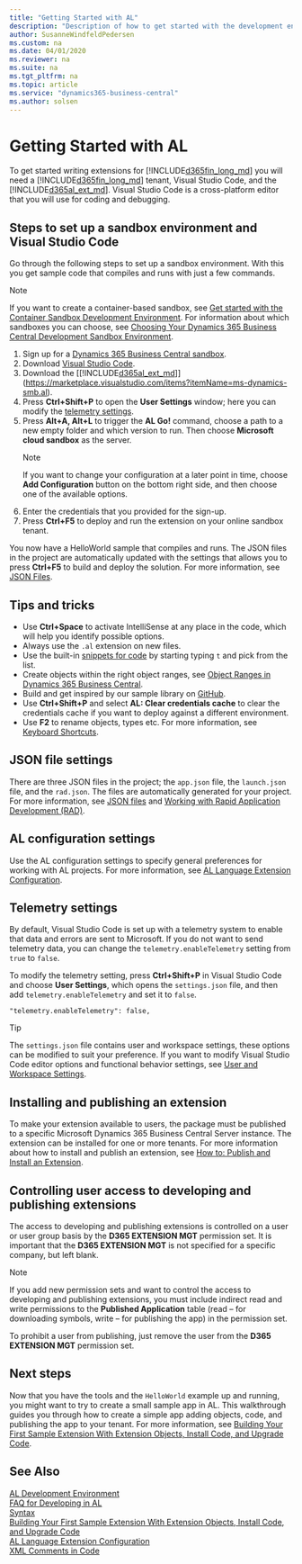 ```yaml
---
title: "Getting Started with AL"
description: "Description of how to get started with the development environment"
author: SusanneWindfeldPedersen
ms.custom: na
ms.date: 04/01/2020
ms.reviewer: na
ms.suite: na
ms.tgt_pltfrm: na
ms.topic: article
ms.service: "dynamics365-business-central"
ms.author: solsen
---
```


# Getting Started with AL
To get started writing extensions for [!INCLUDE[d365fin_long_md](includes/d365fin_long_md.md)] you will need a [!INCLUDE[d365fin_long_md](includes/d365fin_long_md.md)] tenant, Visual Studio Code, and the [!INCLUDE[d365al_ext_md](../includes/d365al_ext_md.md)]. Visual Studio Code is a cross-platform editor that you will use for coding and debugging.

## Steps to set up a sandbox environment and Visual Studio Code
Go through the following steps to set up a sandbox environment. With this you get sample code that compiles and runs with just a few commands. 

> [!NOTE]  
> If you want to create a container-based sandbox, see [Get started with the Container Sandbox Development Environment](devenv-get-started-container-sandbox.md). For information about which sandboxes you can choose, see [Choosing Your Dynamics 365 Business Central Development Sandbox Environment](devenv-sandbox-overview.md).

1) Sign up for a [Dynamics 365 Business Central sandbox](https://signup.microsoft.com/signup?sku=6a4a1628-9b9a-424d-bed5-4118f0ede3fd&ru=https%3A%2F%2Fbusinesscentral.dynamics.com%2FSandbox%2F%3FredirectedFromSignup%3D1). 
2) Download [Visual Studio Code](https://code.visualstudio.com/Download).  
3) Download the [[!INCLUDE[d365al_ext_md](../includes/d365al_ext_md.md)]](https://marketplace.visualstudio.com/items?itemName=ms-dynamics-smb.al). 
4) Press **Ctrl+Shift+P** to open the **User Settings** window; here you can modify the [telemetry settings](devenv-get-started.md#telemetry-settings).
5) Press **Alt+A, Alt+L** to trigger the **AL Go!** command, choose a path to a new empty folder and which version to run. Then choose **Microsoft cloud sandbox** as the server.  
    > [!NOTE]  
    > If you want to change your configuration at a later point in time, choose **Add Configuration** button on the bottom right side, and then choose one of the available options.  
6) Enter the credentials that you provided for the sign-up.
7) Press **Ctrl+F5** to deploy and run the extension on your online sandbox tenant.  

You now have a HelloWorld sample that compiles and runs. The JSON files in the project are automatically updated with the settings that allows you to press **Ctrl+F5** to build and deploy the solution. For more information, see [JSON Files](devenv-json-files.md).

## Tips and tricks

+ Use **Ctrl+Space** to activate IntelliSense at any place in the code, which will help you identify possible options.
+ Always use the `.al` extension on new files.
+ Use the built-in [snippets for code](devenv-syntax.md#ExamplesOfSnippets) by starting typing `t` and pick from the list.
+ Create objects within the right object ranges, see [Object Ranges in Dynamics 365 Business Central](devenv-object-ranges.md).
+ Build and get inspired by our sample library on [GitHub](https://github.com/Microsoft/bctech).
+ Use **Ctrl+Shift+P** and select **AL: Clear credentials cache** to clear the credentials cache if you want to deploy against a different environment.
+ Use **F2** to rename objects, types etc. For more information, see [Keyboard Shortcuts](devenv-keyboard-shortcuts.md#editing-in-visual-studio-code).


## JSON file settings
There are three JSON files in the project; the `app.json` file, the `launch.json` file, and the `rad.json`. The files are automatically generated for your project. For more information, see [JSON files](devenv-json-files.md) and [Working with Rapid Application Development (RAD)](devenv-rad-publishing.md).

## AL configuration settings
Use the AL configuration settings to specify general preferences for working with AL projects. For more information, see [AL Language Extension Configuration](devenv-al-extension-configuration.md).

## Telemetry settings

By default, Visual Studio Code is set up with a telemetry system to enable that data and errors are sent to Microsoft. If you do not want to send telemetry data, you can change the `telemetry.enableTelemetry` setting from `true` to `false`. 

To modify the telemetry setting, press **Ctrl+Shift+P** in Visual Studio Code and choose **User Settings**, which opens the `settings.json` file, and then add `telemetry.enableTelemetry` and set it to `false`. 
```
"telemetry.enableTelemetry": false,
```

> [!TIP]  
> The `settings.json` file contains user and workspace settings, these options can be modified to suit your preference. If you want to modify Visual Studio Code editor options and functional behavior settings, see [User and Workspace Settings](https://code.visualstudio.com/docs/getstarted/settings).

<!-- 
## The symbol file
The symbol file contains metadata of the application. This is what your extension is being built on, and therefore the symbol file must be present. If it is not present, you will be prompted to download it. For more information about the platform symbol file, see [Symbols](devenv-symbols.md). -->

## Installing and publishing an extension

To make your extension available to users, the package must be published to a specific Microsoft Dynamics 365 Business Central Server instance. The extension can be installed for one or more tenants. For more information about how to install and publish an extension, see [How to: Publish and Install an Extension](devenv-how-publish-and-install-an-extension-v2.md). 

## Controlling user access to developing and publishing extensions

The access to developing and publishing extensions is controlled on a user or user group basis by the **D365 EXTENSION MGT** permission set. It is important that the **D365 EXTENSION MGT** is not specified for a specific company, but left blank.

> [!NOTE]  
> If you add new permission sets and want to control the access to developing and publishing extensions, you must include indirect read and write permissions to the **Published Application** table (read – for downloading symbols, write – for publishing the app) in the permission set.

To prohibit a user from publishing, just remove the user from the **D365 EXTENSION MGT** permission set. 

## Next steps

Now that you have the tools and the `HelloWorld` example up and running, you might want to try to create a small sample app in AL. This walkthrough guides you through how to create a simple app adding objects, code, and publishing the app to your tenant. For more information, see [Building Your First Sample Extension With Extension Objects, Install Code, and Upgrade Code](devenv-extension-example.md).

## See Also 

[AL Development Environment](devenv-reference-overview.md)  
[FAQ for Developing in AL](devenv-dev-faq.md)  
[Syntax](devenv-syntax.md)  
[Building Your First Sample Extension With Extension Objects, Install Code, and Upgrade Code](devenv-extension-example.md)  
[AL Language Extension Configuration](devenv-al-extension-configuration.md)  
[XML Comments in Code](devenv-xml-comments.md)